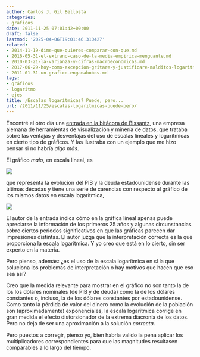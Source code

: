 ```yaml
---
author: Carlos J. Gil Bellosta
categories:
- gráficos
date: 2011-11-25 07:01:42+00:00
draft: false
lastmod: '2025-04-06T19:01:46.310427'
related:
- 2014-11-19-dime-que-quieres-comparar-con-que.md
- 2016-05-31-el-extrano-caso-de-la-media-empirica-menguante.md
- 2010-03-21-la-varianza-y-cifras-macroeconomicas.md
- 2017-06-29-hoy-como-excepcion-gritare-y-justificare-malditos-logaritmos.md
- 2011-01-31-un-grafico-enganabobos.md
tags:
- gráficos
- logaritmo
- ejes
title: ¿Escalas logarítmicas? Puede, pero...
url: /2011/11/25/escalas-logaritmicas-puede-pero/
---
```


Encontré el otro día una [entrada en la bitácora de Bissantz](http://blog.bissantz.com/linear-vs-logarithmic-scales), una empresa alemana de herramientas de visualización y minería de datos, que trataba sobre las ventajas y desventajas del uso de escalas lineales y logarítmicas en cierto tipo de gráficos. Y las ilustraba con un ejemplo que me hizo pensar si no habría _algo más_.

El gráfico _malo_, en escala lineal, es

![](/wp-uploads/2011/11/pib_deuda_linear1.png#center)

que representa la evolución del PIB y la deuda estadounidense durante las últimas décadas y tiene una serie de carencias con respecto al gráfico de los mismos datos en escala logarítmica,

![](/wp-uploads/2011/11/pib_deuda_log.png#center)

El autor de la entrada indica cómo en la gráfica lineal apenas puede apreciarse la información de los primeros 25 años y algunas circunstancias sobre ciertos periodos significativos en que las gráficas parecen dar impresiones distintas. El autor juzga que la interpretación correcta es la que proporciona la escala logarítmica. Y yo creo que está en lo cierto, sin ser experto en la materia.

Pero pienso, además: ¿es el uso de la escala logarítmica en sí la que soluciona los problemas de interpretación o hay motivos que hacen que eso sea así?

Creo que la medida relevante para mostrar en el gráfico no son tanto la de los los dólares nominales (de PIB y de deuda) como la de los dólares constantes o, incluso, la de los dólares constantes por estadounidense. Como tanto la pérdida de valor del dinero como la evolución de la población son (aproximadamente) exponenciales, la escala logarítmica corrige en gran medida el efecto distorsionador de la extrema diacronía de los datos. Pero no deja de ser una aproximación a la solución _correcta_.

Pero puestos a corregir, pienso yo, bien habría valido la pena aplicar los multiplicadores correspondientes para que las magnitudes resultasen comparables a lo largo del tiempo.